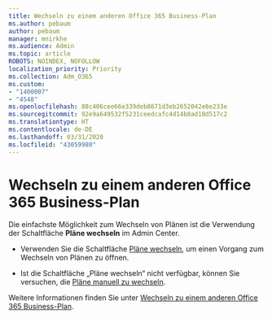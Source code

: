 ```yaml
---
title: Wechseln zu einem anderen Office 365 Business-Plan
ms.author: pebaum
author: pebaum
manager: mnirkhe
ms.audience: Admin
ms.topic: article
ROBOTS: NOINDEX, NOFOLLOW
localization_priority: Priority
ms.collection: Adm_O365
ms.custom:
- "1400007"
- "4548"
ms.openlocfilehash: 88c406cee66e339deb8671d3eb2652042e6e233e
ms.sourcegitcommit: 92e9a649532f5231ceedcafc4d14b8ad18d517c2
ms.translationtype: HT
ms.contentlocale: de-DE
ms.lasthandoff: 03/31/2020
ms.locfileid: "43059980"
---
```

# <a name="switch-to-a-different-office-365-for-business-plan"></a>Wechseln zu einem anderen Office 365 Business-Plan

Die einfachste Möglichkeit zum Wechseln von Plänen ist die Verwendung der Schaltfläche **Pläne wechseln** im Admin Center.

- Verwenden Sie die Schaltfläche [Pläne wechseln](https://docs.microsoft.com/microsoft-365/commerce/subscriptions/switch-to-a-different-plan?view=o365-worldwide#use-the-switch-plans-button), um einen Vorgang zum Wechseln von Plänen zu öffnen. 

- Ist die Schaltfläche „Pläne wechseln“ nicht verfügbar, können Sie versuchen, die [Pläne manuell zu wechseln](https://docs.microsoft.com/microsoft-365/commerce/subscriptions/switch-to-a-different-plan?view=o365-worldwide#the-switch-plans-button-isnt-there). 

Weitere Informationen finden Sie unter [Wechseln zu einem anderen Office 365 Business-Plan](https://docs.microsoft.com/microsoft-365/commerce/subscriptions/switch-to-a-different-plan?view=o365-worldwide).
